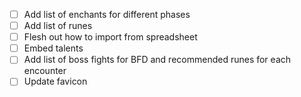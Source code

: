 - [ ] Add list of enchants for different phases
- [ ] Add list of runes
- [ ] Flesh out how to import from spreadsheet
- [ ] Embed talents
- [ ] Add list of boss fights for BFD and recommended runes for each encounter
- [ ] Update favicon